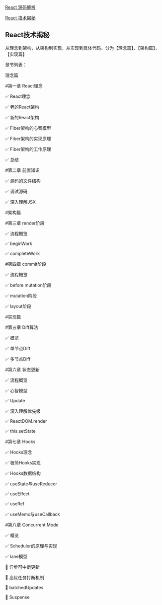 [React 源码解析](https://react.jokcy.me/)

[React 技术揭秘](https://react.iamkasong.com/)

## React技术揭秘

从理念到架构，从架构到实现，从实现到具体代码。分为【理念篇】、【架构篇】、【实现篇】

章节列表：

理念篇

#第一章 React理念

✅ React理念

✅ 老的React架构

✅ 新的React架构

✅ Fiber架构的心智模型

✅ Fiber架构的实现原理

✅ Fiber架构的工作原理

✅ 总结

#第二章 前置知识

✅ 源码的文件结构

✅ 调试源码

✅ 深入理解JSX

#架构篇

#第三章 render阶段

✅ 流程概览

✅ beginWork

✅ completeWork

#第四章 commit阶段

✅ 流程概览

✅ before mutation阶段

✅ mutation阶段

✅ layout阶段

#实现篇

#第五章 Diff算法

✅ 概览

✅ 单节点Diff

✅ 多节点Diff

#第六章 状态更新

✅ 流程概览

✅ 心智模型

✅ Update

✅ 深入理解优先级

✅ ReactDOM.render

✅ this.setState

#第七章 Hooks

✅ Hooks理念

✅ 极简Hooks实现

✅ Hooks数据结构

✅ useState与useReducer

✅ useEffect

✅ useRef

✅ useMemo与useCallback

#第八章 Concurrent Mode

✅ 概览

✅ Scheduler的原理与实现

✅ lane模型

📝 异步可中断更新

📝 高优任务打断机制

📝 batchedUpdates

📝 Suspense
